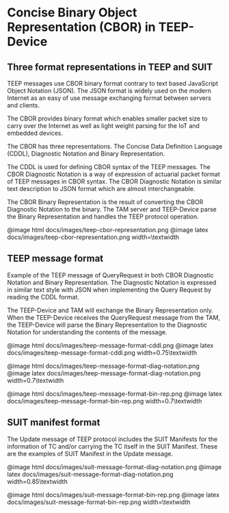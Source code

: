 # Concise Binary Object Representation (CBOR) in TEEP-Device

## Three format representations in TEEP and SUIT

TEEP messages use CBOR binary format contrary to text based JavaScript Object Notation (JSON). The JSON format is widely used on the modern Internet as an easy of use message exchanging format between servers and clients.

The CBOR provides binary format which enables smaller packet size to carry over the Internet as well as light weight parsing for the IoT and embedded devices.

The CBOR has three representations. The Concise Data Definition Language (CDDL), Diagnostic Notation and Binary Representation.

The CDDL is used for defining CBOR syntax of the TEEP messages. The CBOR Diagnostic Notation is a way of expression of actuarial packet format of TEEP messages in CBOR syntax. The CBOR Diagnostic Notation is similar text description to JSON format which are almost interchangeable.

The CBOR Binary Representation is the result of converting the CBOR Diagnostic Notation to the binary. The TAM server and TEEP-Device parse the Binary Representation and handles the TEEP protocol operation.

@image html docs/images/teep-cbor-representation.png
@image latex docs/images/teep-cbor-representation.png width=\textwidth

## TEEP message format

Example of the TEEP message of QueryRequest in both CBOR Diagnostic Notation and Binary Representation. The Diagnostic Notation is expressed in similar text style with JSON when implementing the Query Request by reading the CDDL format.

The TEEP-Device and TAM will exchange the Binary Representation only. When the TEEP-Device receives the QueryRequest message from the TAM, the TEEP-Device will parse the  Binary Representation to the Diagnostic Notation for understanding the contents of the message.

@image html docs/images/teep-message-format-cddl.png
@image latex docs/images/teep-message-format-cddl.png width=0.75\textwidth

@image html docs/images/teep-message-format-diag-notation.png
@image latex docs/images/teep-message-format-diag-notation.png width=0.7\textwidth

@image html docs/images/teep-message-format-bin-rep.png
@image latex docs/images/teep-message-format-bin-rep.png width=0.7\textwidth

## SUIT manifest format

The Update message of TEEP protocol includes the SUIT Manifests for the information of TC and/or carrying the TC itself in the SUIT Manifest. These are the examples of SUIT Manifest in the Update message.

@image html docs/images/suit-message-format-diag-notation.png
@image latex docs/images/suit-message-format-diag-notation.png width=0.85\textwidth

@image html docs/images/suit-message-format-bin-rep.png
@image latex docs/images/suit-message-format-bin-rep.png width=\textwidth
